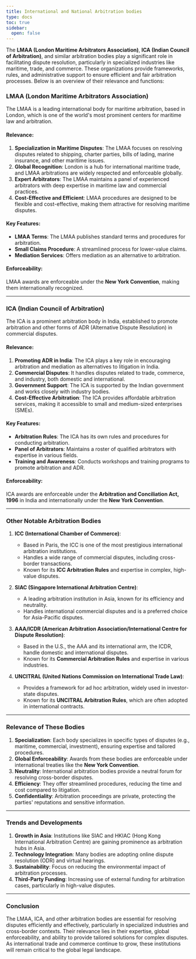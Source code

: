 ```yaml
---
title: International and National Arbitration bodies
type: docs
toc: true
sidebar:
  open: false
---
```

The **LMAA (London Maritime Arbitrators Association)**, **ICA (Indian Council of Arbitration)**, and similar arbitration bodies play a significant role in facilitating dispute resolution, particularly in specialized industries like maritime, trade, and commerce. These organizations provide frameworks, rules, and administrative support to ensure efficient and fair arbitration processes. Below is an overview of their relevance and functions:

### **LMAA (London Maritime Arbitrators Association)**
The LMAA is a leading international body for maritime arbitration, based in London, which is one of the world's most prominent centers for maritime law and arbitration.

#### **Relevance:**
1. **Specialization in Maritime Disputes**: The LMAA focuses on resolving disputes related to shipping, charter parties, bills of lading, marine insurance, and other maritime issues.
2. **Global Recognition**: London is a hub for international maritime trade, and LMAA arbitrations are widely respected and enforceable globally.
3. **Expert Arbitrators**: The LMAA maintains a panel of experienced arbitrators with deep expertise in maritime law and commercial practices.
4. **Cost-Effective and Efficient**: LMAA procedures are designed to be flexible and cost-effective, making them attractive for resolving maritime disputes.

#### **Key Features:**
- **LMAA Terms**: The LMAA publishes standard terms and procedures for arbitration.
- **Small Claims Procedure**: A streamlined process for lower-value claims.
- **Mediation Services**: Offers mediation as an alternative to arbitration.

#### **Enforceability**:
LMAA awards are enforceable under the **New York Convention**, making them internationally recognized.

---

### **ICA (Indian Council of Arbitration)**
The ICA is a prominent arbitration body in India, established to promote arbitration and other forms of ADR (Alternative Dispute Resolution) in commercial disputes.

#### **Relevance:**
1. **Promoting ADR in India**: The ICA plays a key role in encouraging arbitration and mediation as alternatives to litigation in India.
2. **Commercial Disputes**: It handles disputes related to trade, commerce, and industry, both domestic and international.
3. **Government Support**: The ICA is supported by the Indian government and works closely with industry bodies.
4. **Cost-Effective Arbitration**: The ICA provides affordable arbitration services, making it accessible to small and medium-sized enterprises (SMEs).

#### **Key Features:**
- **Arbitration Rules**: The ICA has its own rules and procedures for conducting arbitration.
- **Panel of Arbitrators**: Maintains a roster of qualified arbitrators with expertise in various fields.
- **Training and Awareness**: Conducts workshops and training programs to promote arbitration and ADR.

#### **Enforceability**:
ICA awards are enforceable under the **Arbitration and Conciliation Act, 1996** in India and internationally under the **New York Convention**.

---

### **Other Notable Arbitration Bodies**
1. **ICC (International Chamber of Commerce)**:
   - Based in Paris, the ICC is one of the most prestigious international arbitration institutions.
   - Handles a wide range of commercial disputes, including cross-border transactions.
   - Known for its **ICC Arbitration Rules** and expertise in complex, high-value disputes.

2. **SIAC (Singapore International Arbitration Centre)**:
   - A leading arbitration institution in Asia, known for its efficiency and neutrality.
   - Handles international commercial disputes and is a preferred choice for Asia-Pacific disputes.

3. **AAA/ICDR (American Arbitration Association/International Centre for Dispute Resolution)**:
   - Based in the U.S., the AAA and its international arm, the ICDR, handle domestic and international disputes.
   - Known for its **Commercial Arbitration Rules** and expertise in various industries.

4. **UNCITRAL (United Nations Commission on International Trade Law)**:
   - Provides a framework for ad hoc arbitration, widely used in investor-state disputes.
   - Known for its **UNCITRAL Arbitration Rules**, which are often adopted in international contracts.

---

### **Relevance of These Bodies**
1. **Specialization**: Each body specializes in specific types of disputes (e.g., maritime, commercial, investment), ensuring expertise and tailored procedures.
2. **Global Enforceability**: Awards from these bodies are enforceable under international treaties like the **New York Convention**.
3. **Neutrality**: International arbitration bodies provide a neutral forum for resolving cross-border disputes.
4. **Efficiency**: They offer streamlined procedures, reducing the time and cost compared to litigation.
5. **Confidentiality**: Arbitration proceedings are private, protecting the parties' reputations and sensitive information.

---

### **Trends and Developments**
1. **Growth in Asia**: Institutions like SIAC and HKIAC (Hong Kong International Arbitration Centre) are gaining prominence as arbitration hubs in Asia.
2. **Technology Integration**: Many bodies are adopting online dispute resolution (ODR) and virtual hearings.
3. **Sustainability**: Focus on reducing the environmental impact of arbitration processes.
4. **Third-Party Funding**: Increasing use of external funding for arbitration cases, particularly in high-value disputes.

---

### **Conclusion**
The LMAA, ICA, and other arbitration bodies are essential for resolving disputes efficiently and effectively, particularly in specialized industries and cross-border contexts. Their relevance lies in their expertise, global enforceability, and ability to provide tailored solutions for complex disputes. As international trade and commerce continue to grow, these institutions will remain critical to the global legal landscape.
